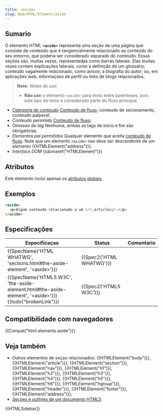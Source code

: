 ```yaml
---
title: <aside>
slug: Web/HTML/Element/aside
---
```

## Sumario

O elemento HTML **`<aside>`** representa uma seção de uma página que consiste de conteúdo que é tangencialmente relacionado ao conteúdo do seu entorno, que poderia ser considerado separado do conteúdo. Essas seções são, muitas vezes, representadas como barras laterais. Elas muitas vezes contem explicações laterais, como a definição de um glossário; conteúdo vagamente relacionado, como avisos; a biografia do autor; ou, em aplicações web, informações de perfil ou links de blogs relacionados.

> **Note:** _Notas de uso:_
>
> - **Não use** o elemento `<aside>` para texto entre parenteses, pois este tipo de texto é considerado parte do fluxo principal.

- _[Categoria de conteudo](/pt-BR/docs/HTML/Content_categories)_ [Conteudo de fluxo](/pt-BR/docs/HTML/Content_categories#Flow_content), conteudo de secionamento, conteudo palpavel.
- _Conteudo permitido_ [Conteudo de fluxo](/pt-BR/docs/HTML/Content_categories#Flow_content).
- _Omissao de tag_ Nenhuma, ambas as tags de início e fim são obrigatórias.
- _Elementos pai permitidos_ Qualquer elemento que aceita [conteudo de fluxo](/pt-BR/docs/HTML/Content_categories#Flow_content). Note que um elemento `<aside>` nao deve ser descendente de um elemento {{HTMLElement("address")}}.
- _Interface DOM_ {{domxref("HTMLElement")}}

## Atributos

Este elemento inclui apenas os [atributos globais](/pt-BR/docs/HTML/Global_attributes).

## Exemplos

```html
<aside>
  <p>Algum conteudo relacionado a um &lt;article&gt;</p>
</aside>
```

## Especificações

| Especificaçao                                                                                                                                     | Status                           | Comentario |
| ------------------------------------------------------------------------------------------------------------------------------------------------- | -------------------------------- | ---------- |
| {{SpecName('HTML WHATWG', 'sections.html#the-aside-element', '&lt;aside&gt;')}}                                          | {{Spec2('HTML WHATWG')}} |            |
| {{SpecName('HTML5 W3C', 'the-aside-element.html#the-aside-element', '&lt;aside&gt;')}} {{todo("brokenLink")}} | {{Spec2('HTML5 W3C')}}     |            |

## Compatibilidade com navegadores

{{Compat("html.elements.aside")}}

## Veja também

- Outros elementos de seçao relacionados: {{HTMLElement("body")}}, {{HTMLElement("article")}}, {{HTMLElement("section")}}, {{HTMLElement("nav")}}, {{HTMLElement("h1")}}, {{HTMLElement("h2")}}, {{HTMLElement("h3")}}, {{HTMLElement("h4")}}, {{HTMLElement("h5")}}, {{HTMLElement("h6")}}, {{HTMLElement("hgroup")}}, {{HTMLElement("header")}}, {{HTMLElement("footer")}}, {{HTMLElement("address")}};
- [Seçoes e outlines de um documento HTML5](/pt-BR/docs/Sections_and_Outlines_of_an_HTML5_document).

{{HTMLSidebar}}
